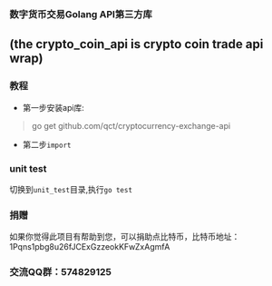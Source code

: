 ### 数字货币交易Golang API第三方库   
(the crypto_coin_api is crypto coin trade api wrap)   
-----------------

### 教程
* 第一步安装api库:  
> go get github.com/qct/cryptocurrency-exchange-api
* 第二步`import`

### unit test
切换到`unit_test`目录,执行`go test`

### 捐赠
如果你觉得此项目有帮助到您，可以捐助点比特币，比特币地址：1Pqns1pbg8u26fJCExGzzeokKFwZxAgmfA

### 交流QQ群：574829125
